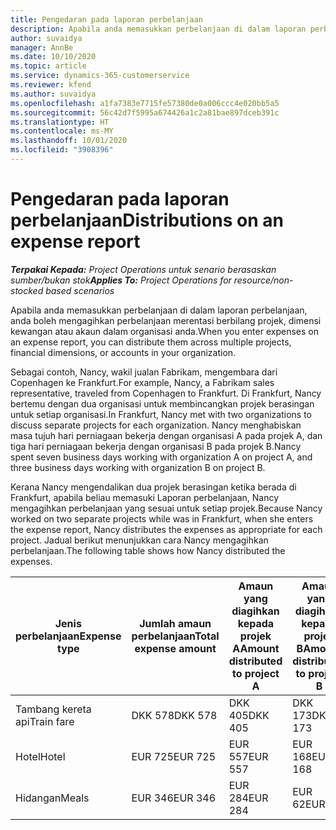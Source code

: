 ```yaml
---
title: Pengedaran pada laporan perbelanjaan
description: Apabila anda memasukkan perbelanjaan di dalam laporan perbelanjaan, anda boleh mengagih perbelanjaan merentasi berbilang projek, entiti yang sah atau akaun dalam organisasi anda.
author: suvaidya
manager: AnnBe
ms.date: 10/10/2020
ms.topic: article
ms.service: dynamics-365-customerservice
ms.reviewer: kfend
ms.author: suvaidya
ms.openlocfilehash: a1fa7383e7715fe57380de0a006ccc4e020bb5a5
ms.sourcegitcommit: 56c42d7f5995a674426a1c2a81bae897dceb391c
ms.translationtype: HT
ms.contentlocale: ms-MY
ms.lasthandoff: 10/01/2020
ms.locfileid: "3908396"
---
```

# <a name="distributions-on-an-expense-report"></a><span data-ttu-id="b4a51-103">Pengedaran pada laporan perbelanjaan</span><span class="sxs-lookup"><span data-stu-id="b4a51-103">Distributions on an expense report</span></span>

<span data-ttu-id="b4a51-104">_**Terpakai Kepada:** Project Operations untuk senario berasaskan sumber/bukan stok_</span><span class="sxs-lookup"><span data-stu-id="b4a51-104">_**Applies To:** Project Operations for resource/non-stocked based scenarios_</span></span>

<span data-ttu-id="b4a51-105">Apabila anda memasukkan perbelanjaan di dalam laporan perbelanjaan, anda boleh mengagihkan perbelanjaan merentasi berbilang projek, dimensi kewangan atau akaun dalam organisasi anda.</span><span class="sxs-lookup"><span data-stu-id="b4a51-105">When you enter expenses on an expense report, you can distribute them across multiple projects, financial dimensions, or accounts in your organization.</span></span>

<span data-ttu-id="b4a51-106">Sebagai contoh, Nancy, wakil jualan Fabrikam, mengembara dari Copenhagen ke Frankfurt.</span><span class="sxs-lookup"><span data-stu-id="b4a51-106">For example, Nancy, a Fabrikam sales representative, traveled from Copenhagen to Frankfurt.</span></span> <span data-ttu-id="b4a51-107">Di Frankfurt, Nancy bertemu dengan dua organisasi untuk membincangkan projek berasingan untuk setiap organisasi.</span><span class="sxs-lookup"><span data-stu-id="b4a51-107">In Frankfurt, Nancy met with two organizations to discuss separate projects for each organization.</span></span> <span data-ttu-id="b4a51-108">Nancy menghabiskan masa tujuh hari perniagaan bekerja dengan organisasi A pada projek A, dan tiga hari perniagaan bekerja dengan organisasi B pada projek B.</span><span class="sxs-lookup"><span data-stu-id="b4a51-108">Nancy spent seven business days working with organization A on project A, and three business days working with organization B on project B.</span></span>

<span data-ttu-id="b4a51-109">Kerana Nancy mengendalikan dua projek berasingan ketika berada di Frankfurt, apabila beliau memasuki Laporan perbelanjaan, Nancy mengagihkan perbelanjaan yang sesuai untuk setiap projek.</span><span class="sxs-lookup"><span data-stu-id="b4a51-109">Because Nancy worked on two separate projects while was in Frankfurt, when she enters the expense report, Nancy distributes the expenses as appropriate for each project.</span></span> <span data-ttu-id="b4a51-110">Jadual berikut menunjukkan cara Nancy mengagihkan perbelanjaan.</span><span class="sxs-lookup"><span data-stu-id="b4a51-110">The following table shows how Nancy distributed the expenses.</span></span>

| <span data-ttu-id="b4a51-111">Jenis perbelanjaan</span><span class="sxs-lookup"><span data-stu-id="b4a51-111">Expense type</span></span> | <span data-ttu-id="b4a51-112">Jumlah amaun perbelanjaan</span><span class="sxs-lookup"><span data-stu-id="b4a51-112">Total expense amount</span></span> | <span data-ttu-id="b4a51-113">Amaun yang diagihkan kepada projek A</span><span class="sxs-lookup"><span data-stu-id="b4a51-113">Amount distributed to project A</span></span> | <span data-ttu-id="b4a51-114">Amaun yang diagihkan kepada projek B</span><span class="sxs-lookup"><span data-stu-id="b4a51-114">Amount distributed to project B</span></span> |
|--------------|----------------------|---------------------------------|---------------------------------|
| <span data-ttu-id="b4a51-115">Tambang kereta api</span><span class="sxs-lookup"><span data-stu-id="b4a51-115">Train fare</span></span>   | <span data-ttu-id="b4a51-116">DKK 578</span><span class="sxs-lookup"><span data-stu-id="b4a51-116">DKK 578</span></span>              | <span data-ttu-id="b4a51-117">DKK 405</span><span class="sxs-lookup"><span data-stu-id="b4a51-117">DKK 405</span></span>                         | <span data-ttu-id="b4a51-118">DKK 173</span><span class="sxs-lookup"><span data-stu-id="b4a51-118">DKK 173</span></span>                         |
| <span data-ttu-id="b4a51-119">Hotel</span><span class="sxs-lookup"><span data-stu-id="b4a51-119">Hotel</span></span>        | <span data-ttu-id="b4a51-120">EUR 725</span><span class="sxs-lookup"><span data-stu-id="b4a51-120">EUR 725</span></span>              | <span data-ttu-id="b4a51-121">EUR 557</span><span class="sxs-lookup"><span data-stu-id="b4a51-121">EUR 557</span></span>                         | <span data-ttu-id="b4a51-122">EUR 168</span><span class="sxs-lookup"><span data-stu-id="b4a51-122">EUR 168</span></span>                         |
| <span data-ttu-id="b4a51-123">Hidangan</span><span class="sxs-lookup"><span data-stu-id="b4a51-123">Meals</span></span>        | <span data-ttu-id="b4a51-124">EUR 346</span><span class="sxs-lookup"><span data-stu-id="b4a51-124">EUR 346</span></span>              | <span data-ttu-id="b4a51-125">EUR 284</span><span class="sxs-lookup"><span data-stu-id="b4a51-125">EUR 284</span></span>                         | <span data-ttu-id="b4a51-126">EUR 62</span><span class="sxs-lookup"><span data-stu-id="b4a51-126">EUR 62</span></span>                          |
